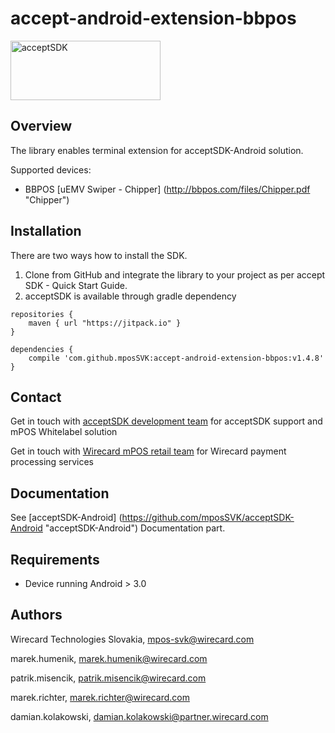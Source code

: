 # accept-android-extension-bbpos

<img src="https://raw.githubusercontent.com/mposSVK/acceptSDK/master/docs/logo.png" alt="acceptSDK" width=240 height=95>

## Overview
The library enables terminal extension for acceptSDK-Android solution. 

Supported devices:
  * BBPOS [uEMV Swiper - Chipper] (http://bbpos.com/files/Chipper.pdf "Chipper")
 
## Installation
There are two ways how to install the SDK.

1. Clone from GitHub and integrate the library to your project as per accept SDK - Quick Start Guide.
2. acceptSDK is available through gradle dependency
```
repositories {
	maven { url "https://jitpack.io" }
}

dependencies {
	compile 'com.github.mposSVK:accept-android-extension-bbpos:v1.4.8'
}
```

## Contact
Get in touch with [acceptSDK development team](mailto://mpos-svk@wirecard.com "acceptSDK") for acceptSDK support and mPOS Whitelabel solution

Get in touch with [Wirecard mPOS retail team](mailto://retail.mpos@wirecard.com  "mpos Retails") for Wirecard payment processing services

## Documentation
See [acceptSDK-Android] (https://github.com/mposSVK/acceptSDK-Android "acceptSDK-Android") Documentation part.

## Requirements
* Device running Android > 3.0

## Authors

   Wirecard Technologies Slovakia,  mpos-svk@wirecard.com 
   
   marek.humenik, marek.humenik@wirecard.com
   
   patrik.misencik, patrik.misencik@wirecard.com
   
   marek.richter, marek.richter@wirecard.com
   
   damian.kolakowski, damian.kolakowski@partner.wirecard.com
